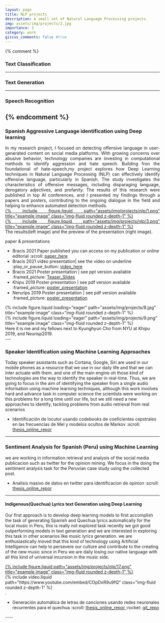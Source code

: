 ```yaml
---
layout: page
title: NLP projects
description: A small set of Natural Language Processing projects.
img: assets/img/projects/2.jpg
importance: 2
category: work
giscus_comments: false #true
---
```


{% comment %}
### Text Classification

---
### Text Generation

---
### Speech Recognition


{% endcomment %}
---
### Spanish Aggressive Language identification using Deep learning

<div style="text-align: justify">
In my research project, I focused on detecting offensive language in user-generated content on social media platforms. With growing concerns over abusive behavior, technology companies are investing in computational methods to identify aggression and hate speech. Building fron the  foundational of hate-speech,my project explores how Deep Learning techniques in Natural Language Processing (NLP) can effectively identify offensive language, particularly in Spanish. The study investigates the characteristics of offensive messages, including disparaging language, derogatory adjectives, and profanity.
The results of this research were published in top AI conferences, and I presented my findings through a papers and posters, contributing to the ongoing dialogue in the field and helping to enhance automated detection methods.
    <div class="row  justify-content-sm-center ">
        <div class="col-sm mt-3 mt-md-0">
            <a href="{{ site.baseurl }}/assets/img/projects/nlp/1.png" data-fancybox="project" title="Example Image" class="zoom" >
                {% include figure.liquid path="assets/img/projects/nlp/1.png" title="example image" class="img-fluid rounded z-depth-1" %}
            </a>
        </div>
        <div class="col-sm mt-3 mt-md-0">
            <a href="https://underline.io/events/244/sessions/9038/lecture/41432-aggressive-language-detection-using-vgcn-bert-for-spanish-texts" data-fancybox="project" title="Example Image" class="zoom" >
                {% include figure.liquid path="assets/img/projects/nlp/3.png" title="example image" class="img-fluid rounded z-depth-1" %}
            </a>
        </div>
    </div>
</div>
<div class="caption">
    The results(left image) and the preview of the presentation (right image).
</div>

paper & presentations 
<ul>
    <li> Bracis 2021 Paper published you can access on my publication or online editorial :scroll:  <a href="https://link.springer.com/chapter/10.1007/978-3-030-91699-2_25"> paper_here </a> </li>
    <li> Bracis 2021 video  presentation| see the video on underline :play_or_pause_button: <a href="https://underline.io/events/244/sessions/9038/lecture/41432-aggressive-language-detection-using-vgcn-bert-for-spanish-texts"> video_here </a> </li>
    <li> Bracis 2021 Poster presentation | see ppt version available :framed_picture: <a href="https://docs.google.com/presentation/d/1MvXXAaOGAZg8pWN54_-ZqPM01oogqxHBtN6xAusDvXQ/edit?usp=sharing"> Teaser_Slides </a> </li>
    <li> Khipu 2019 Poster  presentation | see pdf version available :framed_picture: <a href="https://drive.google.com/file/d/1XtezC1VmwCNEgnuwyVMwS-wXB-xvcXuh/view"> poster_presentation </a></li>
    <li> Nerurips 2019 Poster presentation | see pdf version available :framed_picture: <a href="https://drive.google.com/file/d/1XtezC1VmwCNEgnuwyVMwS-wXB-xvcXuh/view"> poster_presentation </a> </li>
    
</ul>

<div class="row justify-content-sm-center">
    <div class="col-sm-6 mt-3 mt-md-0">
        {% include figure.liquid loading="eager" path="assets/img/projects/8.jpg" title="example image" class="img-fluid rounded z-depth-1" %}
    </div>
    <div class="col-sm-6 mt-3 mt-md-0">
        {% include figure.liquid loading="eager" path="assets/img/projects/9.png" title="example image" class="img-fluid rounded z-depth-1" %}
    </div>
</div>
<div class="caption">
    Here it is me and my fellows next to Kyunghyun Cho from NYU at Khipu 2019, and Neurisp2019.
</div>
--- 

### Speaker Identification using Machine Learning Approaches
Today speaker assistants such as Cortana, Google, Siri are used in our mobile phones as a resource that we use in our daily life and that we can inter actuate with them. and one of the main engine oh those kind of technologies are the way to identify the speaker in real-time.  Thus, we are going to focus in the aim of identifying the speaker from a single audio information using machine learning techniques, although this work involves hard and advance task in computer science the scientists were working on this problems for a long time until our life, but we still need a new approaches to identify, tackling problems from audio retrieval from real scenarios
<ul>
<li> Identificación de locutor usando codebooks de coeficientes cepstrales en las frecuencias de Mel y modelos ocultos de Markov :scroll: <a href="http://repositorio.unsaac.edu.pe/handle/20.500.12918/2466"> thesis_online_repor </a></li>
</ul>

---
### Sentiment Analysis for Spanish (Peru) using Machine Learning 
we are working in information retrieval and analysis of the social media publicacion such as twitter for the opinion mining. We focus in the doing the sentiment analysis task for the Peruvian case study using the collected post.

<ul>
<li> Analisis masivo de datos en twitter para identificacion de opinion :scroll: <a href="https://repositorio.unsaac.edu.pe/handle/20.500.12918/5252"> thesis_online_repor </a></li>
</ul>

----
#### Indigenous(Quechua) Lyrics text Generation using Deep Learning 
Our first approach is to develop deep learning models to first accomplish the task of generating Spanish and Quechua lyrics automatically for the local music in Peru, this is really not explored task recently we got good outperforming models in text generation and we are interested in exploring this task in other scenarios like music lyrics generation. we are enthusiastically moved that this kind of technology using Artificial Intelligence can help to persevere our culture and contribute to the creating of the new music since in Peru we are daily losing our native language with all this kind of universal incursion in the music side.

 <div class="row  justify-content-sm-center ">
    <div class="col-sm mt-3 mt-md-0">
        <a href="{{ site.baseurl }}/assets/img/projects/nlp/17.png" data-fancybox="project" title="Example Image" class="zoom" >
            {% include figure.liquid path="assets/img/projects/nlp/17.png" title="example image" class="img-fluid rounded z-depth-1" %}
        </a>
    </div>
    <div class="col-sm mt-3 mt-md-0">
        {% include video.liquid path="https://www.youtube.com/embed/COpDxR9u9fQ" class="img-fluid rounded z-depth-1" %}
    </div>
</div>

<div class="caption">
    .
</div>

<ul>
 <li>Generación automática de letras de canciones usando redes neuronales recurrentes para el quechua
  :scroll: <a href="https://repositorio.unsaac.edu.pe/handle/20.500.12918/7276"> thesis_online_repor </a>
  :rocket: <a href="https://github.com/wild10/Quechua_lyrics_generation"> git_repo </a>
 </li>
</ul>
----
